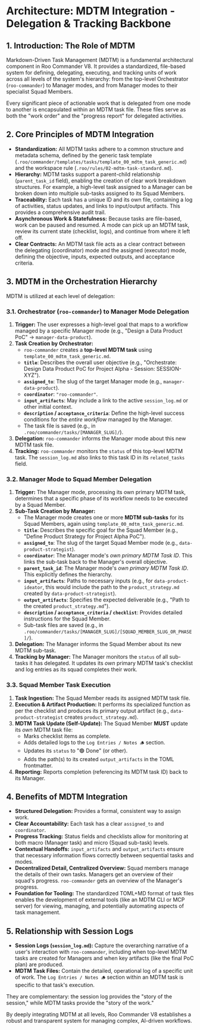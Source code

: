 # Architecture: MDTM Integration - Delegation & Tracking Backbone

## 1. Introduction: The Role of MDTM

Markdown-Driven Task Management (MDTM) is a fundamental architectural component in Roo Commander V8. It provides a standardized, file-based system for defining, delegating, executing, and tracking units of work across all levels of the system's hierarchy: from the top-level Orchestrator (`roo-commander`) to Manager modes, and from Manager modes to their specialist Squad Members.

Every significant piece of actionable work that is delegated from one mode to another is encapsulated within an MDTM task file. These files serve as both the "work order" and the "progress report" for delegated activities.

## 2. Core Principles of MDTM Integration

*   **Standardization:** All MDTM tasks adhere to a common structure and metadata schema, defined by the generic task template (`.roo/commander/templates/tasks/template_00_mdtm_task_generic.md`) and the workspace rule (`.roo/rules/02-mdtm-task-standard.md`).
*   **Hierarchy:** MDTM tasks support a parent-child relationship (`parent_task_id` field), enabling the creation of clear work breakdown structures. For example, a high-level task assigned to a Manager can be broken down into multiple sub-tasks assigned to its Squad Members.
*   **Traceability:** Each task has a unique ID and its own file, containing a log of activities, status updates, and links to input/output artifacts. This provides a comprehensive audit trail.
*   **Asynchronous Work & Statefulness:** Because tasks are file-based, work can be paused and resumed. A mode can pick up an MDTM task, review its current state (checklist, logs), and continue from where it left off.
*   **Clear Contracts:** An MDTM task file acts as a clear contract between the delegating (coordinator) mode and the assigned (executor) mode, defining the objective, inputs, expected outputs, and acceptance criteria.

## 3. MDTM in the Orchestration Hierarchy

MDTM is utilized at each level of delegation:

### 3.1. Orchestrator (`roo-commander`) to Manager Mode Delegation

1.  **Trigger:** The user expresses a high-level goal that maps to a workflow managed by a specific Manager mode (e.g., "Design a Data Product PoC" -> `manager-data-product`).
2.  **Task Creation by Orchestrator:**
    *   `roo-commander` creates a **top-level MDTM task** using `template_00_mdtm_task_generic.md`.
    *   **`title`**: Describes the overall user objective (e.g., "Orchestrate: Design Data Product PoC for Project Alpha - Session: SESSION-XYZ").
    *   **`assigned_to`**: The slug of the target Manager mode (e.g., `manager-data-product`).
    *   **`coordinator`**: `"roo-commander"`.
    *   **`input_artifacts`**: May include a link to the active `session_log.md` or other initial context.
    *   **`description` / `acceptance_criteria`**: Define the high-level success conditions for the *entire workflow* managed by the Manager.
    *   The task file is saved (e.g., in `.roo/commander/tasks/[MANAGER_SLUG]/`).
3.  **Delegation:** `roo-commander` informs the Manager mode about this new MDTM task file.
4.  **Tracking:** `roo-commander` monitors the `status` of this top-level MDTM task. The `session_log.md` also links to this task ID in its `related_tasks` field.

### 3.2. Manager Mode to Squad Member Delegation

1.  **Trigger:** The Manager mode, processing its own primary MDTM task, determines that a specific phase of its workflow needs to be executed by a Squad Member.
2.  **Sub-Task Creation by Manager:**
    *   The Manager mode creates one or more **MDTM sub-tasks** for its Squad Members, again using `template_00_mdtm_task_generic.md`.
    *   **`title`**: Describes the specific goal for the Squad Member (e.g., "Define Product Strategy for Project Alpha PoC").
    *   **`assigned_to`**: The slug of the target Squad Member mode (e.g., `data-product-strategist`).
    *   **`coordinator`**: The Manager mode's *own primary MDTM Task ID*. This links the sub-task back to the Manager's overall objective.
    *   **`parent_task_id`**: The Manager mode's *own primary MDTM Task ID*. This explicitly defines the hierarchy.
    *   **`input_artifacts`**: Paths to necessary inputs (e.g., for `data-product-ideator`, this would include the path to the `product_strategy.md` created by `data-product-strategist`).
    *   **`output_artifacts`**: Specifies the expected deliverable (e.g., "Path to the created `product_strategy.md`").
    *   **`description` / `acceptance_criteria` / `checklist`**: Provides detailed instructions for the Squad Member.
    *   Sub-task files are saved (e.g., in `.roo/commander/tasks/[MANAGER_SLUG]/[SQUAD_MEMBER_SLUG_OR_PHASE]/`).
3.  **Delegation:** The Manager informs the Squad Member about its new MDTM sub-task.
4.  **Tracking by Manager:** The Manager monitors the `status` of all sub-tasks it has delegated. It updates its *own* primary MDTM task's checklist and log entries as its squad completes their work.

### 3.3. Squad Member Task Execution

1.  **Task Ingestion:** The Squad Member reads its assigned MDTM task file.
2.  **Execution & Artifact Production:** It performs its specialized function as per the checklist and produces its primary output artifact (e.g., `data-product-strategist` creates `product_strategy.md`).
3.  **MDTM Task Update (Self-Update):** The Squad Member **MUST** update its *own* MDTM task file:
    *   Marks checklist items as complete.
    *   Adds detailed logs to the `Log Entries / Notes 🪵` section.
    *   Updates its `status` to "🟢 Done" (or other).
    *   Adds the path(s) to its created `output_artifacts` in the TOML frontmatter.
4.  **Reporting:** Reports completion (referencing its MDTM task ID) back to its Manager.

## 4. Benefits of MDTM Integration

*   **Structured Delegation:** Provides a formal, consistent way to assign work.
*   **Clear Accountability:** Each task has a clear `assigned_to` and `coordinator`.
*   **Progress Tracking:** Status fields and checklists allow for monitoring at both macro (Manager task) and micro (Squad sub-task) levels.
*   **Contextual Handoffs:** `input_artifacts` and `output_artifacts` ensure that necessary information flows correctly between sequential tasks and modes.
*   **Decentralized Detail, Centralized Overview:** Squad members manage the details of their own tasks. Managers get an overview of their squad's progress. `roo-commander` gets an overview of the Manager's progress.
*   **Foundation for Tooling:** The standardized TOML+MD format of task files enables the development of external tools (like an MDTM CLI or MCP server) for viewing, managing, and potentially automating aspects of task management.

## 5. Relationship with Session Logs

*   **Session Logs (`session_log.md`):** Capture the overarching narrative of a user's interaction with `roo-commander`, including when top-level MDTM tasks are created for Managers and when key artifacts (like the final PoC plan) are produced.
*   **MDTM Task Files:** Contain the detailed, operational log of a specific unit of work. The `Log Entries / Notes 🪵` section within an MDTM task is specific to that task's execution.

They are complementary: the session log provides the "story of the session," while MDTM tasks provide the "story of the work."

By deeply integrating MDTM at all levels, Roo Commander V8 establishes a robust and transparent system for managing complex, AI-driven workflows.